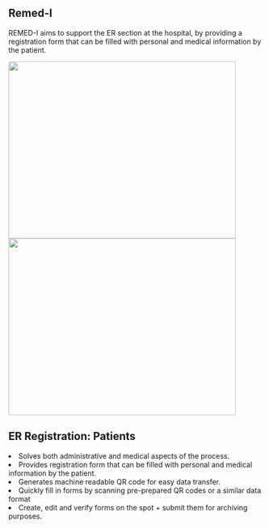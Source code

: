 <h2 class="text-uppercase mb-4">Remed-I</h2>
            <div class="row">
              <div class="col-md-12 mx-auto">
                 <p class="mb-4">
         REMED-I aims to support the ER section at the hospital, by providing a registration form that can be filled with personal and medical information by the patient.
        </p></div>  
            <div class="row">
            <div class="col-lg-5 mx-auto mb-4">
              <img class="img-fluid d-block mx-auto" src="https://blooming-plains-65226.herokuapp.com/assets/img/gallery/ER.png"  width= "450px" height="350">
              <img class="img-fluid d-block mx-auto" src="https://blooming-plains-65226.herokuapp.com/assets/img/gallery/img-4.png"  width="450px" height="350">
            </div>
          </div>
            <div class="col-md-12 mx-auto">
              <h2 class="mb-4">ER Registration: Patients
              </h2>
              <li>Solves both administrative and medical aspects of the process. </li>
              <li>Provides registration form that can be filled with personal and medical information by the patient.</li>
              <li>Generates machine readable QR code for easy data transfer.</li>
              <li>Quickly fill in forms by scanning pre-prepared QR codes or a similar data format</li>
              <li>Create, edit and verify forms on the spot + submit them for archiving purposes.</li>
              </div>
            </div>
           
